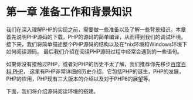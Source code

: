# 第一章 准备工作和背景知识

我们在深入理解PHP的实现之前，需要做一些准备以及了解一些背景知识。本章首先说明PHP源码的下载，PHP的源码的简单编译，从而得到我们的调试环境。
接下来，我们将简单描述整个PHP源码的结构以及在\*nix环境和Windows环境下如何阅读源码。
最后我们介绍在阅读PHP源码过程中经常会遇到的一些语句。

如果你没有接触过PHP，或者对PHP的历史不太了解，我们推荐你先移步[百度百科 PHP](http://baike.baidu.com/view/99.htm)，
这里有PHP非常详细的历史介绍，它包括PHP的诞生，PHP的发展，PHP的应用，PHP现有三大版本的介绍以及对于PHP6的展望等。

下面，我们将介绍源码阅读环境的搭建。
